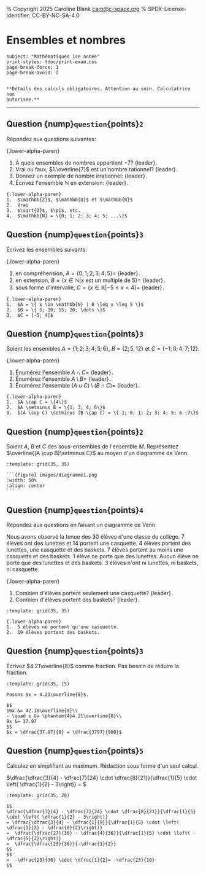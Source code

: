 % Copyright 2025 Caroline Blank <caro@c-space.org>
% SPDX-License-Identifier: CC-BY-NC-SA-4.0

# Ensembles et nombres

```{metadata}
subject: "Mathématiques 1re année"
print-styles: tdoc/print-exam.css
page-break-force: 1
page-break-avoid: 2
```

```{include} ../../entete-examen.md
```
```{class} align-center
**Détails des calculs obligatoires. Attention au soin. Calculatrice non
autorisée.**
```
---

## Question {nump}`question`{points}`2`

Répondez aux questions suivantes:

{.lower-alpha-paren}
1.  À quels ensembles de nombres appartient $-7$? {leader}`.`
2.  Vrai ou faux, $1.\overline{7}$ est un nombre rationnel? {leader}`.`
3.  Donnez un exemple de nombre irrationnel: {leader}`.`
4.  Écrivez l'ensemble $\mathbb{N}$ en extension: {leader}`.`

```{solution}
{.lower-alpha-paren}
1.  $\mathbb{Z}$, $\mathbb{Q}$ et $\mathbb{R}$
2.  Vrai
3.  $\sqrt{2}$, $\pi$, etc.
4.  $\mathbb{N} = \{0; 1; 2; 3; 4; 5; ...\}$
```

## Question {nump}`question`{points}`3`

Écrivez les ensembles suivants:

{.lower-alpha-paren}
1.  en compréhension, $A = \{0; 1; 2; 3; 4; 5\} =$ {leader}`.`
2.  en extension, $B = \{x \in \mathbb{N} | x \textrm{ est un multiple de 5}\} =$
    {leader}`.`
3.  sous forme d'intervalle, $C = \{x \in \mathbb{R} | -5 \leq x < 4\} =$
    {leader}`.`

```{solution}
{.lower-alpha-paren}
1.  $A = \{ x \in \mathbb{N} | 0 \leq x \leq 5 \}$
2.  $B = \{ 5; 10; 15; 20; \dots \}$
3.  $C = [-5; 4[$
```

## Question {nump}`question`{points}`3`

Soient les ensembles $A= \{1; 2; 3; 4; 5; 6\}$, $B = \{2; 5, 12\}$ et
$C = \{-1; 0; 4 ; 7; 12\}$.

{.lower-alpha-paren}
1.  Énumérez l'ensemble $A \cap C =$ {leader}`.`
2.  Énumérez l'ensemble $A \setminus B =$ {leader}`.`
3.  Énumérez l'ensemble $(A \cup C) \setminus (B \cap C) =$ {leader}`.`

```{solution}
{.lower-alpha-paren}
1.  $A \cap C = \{4\}$
2.  $A \setminus B = \{1; 3; 4; 6\}$
3.  $(A \cup C) \setminus (B \cap C) = \{-1; 0; 1; 2; 3; 4; 5; 6 ;7\}$
```

## Question {nump}`question`{points}`2`

Soient $A$, $B$ et $C$ des sous-ensembles de l'ensemble $M$. Représentez
$\overline{(A \cup B)\setminus C}$ au moyen d'un diagramme de Venn.

```{jsxgraph}
:template: grid(35, 35)
```

````{solution}
```{figure} images/diagramme1.png
:width: 50%
:align: center
```
````

## Question {nump}`question`{points}`4`

Répondez aux questions en faisant un diagramme de Venn.

Nous avons observé la tenue des 30 élèves d'une classe du collège. 7 élèves ont
des lunettes et 14 portent une casquette. 4 élèves portent des lunettes, une
casquette et des baskets. 7 élèves portent au moins une casquette et des
baskets. 1 élève ne porte que des lunettes. Aucun élève ne porte que des
lunettes et des baskets. 3 élèves n'ont ni lunettes, ni baskets, ni casquette.

{.lower-alpha-paren}
1.  Combien d'élèves portent seulement une casquette? {leader}`.`
2.  Combien d'élèves portent des baskets? {leader}`.`

```{jsxgraph}
:template: grid(35, 35)
```

```{solution}
{.lower-alpha-paren}
1.  5 élèves ne portent qu'une casquette.
2.  19 élèves portent des baskets.
```

## Question {nump}`question`{points}`3`

Écrivez $4.21\overline{8}$ comme fraction. Pas besoin de réduire la fraction.

```{jsxgraph}
:template: grid(35, 15)
```

```{solution}
Posons $x = 4.21\overline{8}$.

$$
10x &= 42.18\overline{8}\\
- \quad x &= \phantom{4}4.21\overline{8}\\
9x &= 37.97
$$
$x = \dfrac{37.97}{9} = \dfrac{3797}{900}$
```

## Question {nump}`question`{points}`5`

Calculez en simplifiant au maximum. Rédaction sous forme d'un seul calcul.

$\dfrac{\dfrac{3}{4} - \dfrac{7}{24} \cdot \dfrac{8}{21}}{\dfrac{1}{5} \cdot \left( \dfrac{1}{2} - 3\right)} = $

```{jsxgraph}
:template: grid(35, 20)
```

```{solution}
$$
\dfrac{\dfrac{3}{4} - \dfrac{7}{24} \cdot \dfrac{8}{21}}{\dfrac{1}{5} \cdot \left( \dfrac{1}{2} - 3\right)}
= \dfrac{\dfrac{3}{4} - \dfrac{1}{9}}{\dfrac{1}{5} \cdot \left( \dfrac{1}{2} - \dfrac{6}{2}\right)}
=  \dfrac{\dfrac{27}{36} - \dfrac{4}{36}}{\dfrac{1}{5} \cdot \left( -\dfrac{5}{2}\right)}
=  \dfrac{\dfrac{23}{36}}{-\dfrac{1}{2}}
$$
$$
=  -\dfrac{23}{36} \cdot \dfrac{1}{2}= -\dfrac{23}{18}
$$
```
